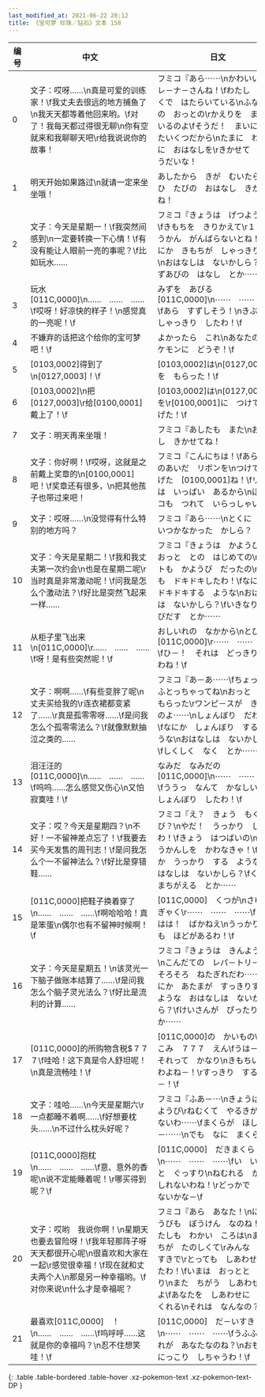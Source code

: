 ```yaml
---
last_modified_at: 2021-06-22 20:12
title: 《宝可梦 珍珠／钻石》文本 158
---
```

| 编号 | 中文 | 日文 |
| ---- | ---- | ---- |
| 0 | 文子：哎呀……\n真是可爱的训练家！\f我丈夫去很远的地方捕鱼了\n我天天都等着他回来哟。\f对了！我每天都过得很无聊\n你有空就来和我聊聊天吧\r给我说说你的故事！ | フミコ『あら⋯⋯\nかわいい　トレ－ナ－さんね！\fわたし　とおくで　はたらいている\nふなのりの　おっとの\rかえりを　まっているのよ\fそうだ！　まいにち　たいくつだから\nたまに　わたしに　おはなしを\rきかせて　ちょうだいな！ |
| 1 | 明天开始如果路过\n就请一定来坐坐哦！ | あしたから　きが　むいたら\nぜひ　たびの　おはなし　きかせてね！ |
| 2 | 文子：今天是星期一！\f我突然间感到\n一定要转换一下心情！\f有没有能让人眼前一亮的事呢？\f比如玩水…… | フミコ『きょうは　げつようび！\fきもちを　きりかえて\r１しゅうかん　がんばらないとね！\fなにか　きもちが　しゃっきりする\nおはなしは　ないかしら？\fみずあびの　はなし　とか⋯⋯ |
| 3 | 玩水[011C,0000]\n……　……　……\f哎呀！好凉快的样子！\n感觉真的一亮呢！\f | みずを　あびる　[011C,0000]\n⋯⋯　⋯⋯　⋯⋯\fあら　すずしそう！\nきぶんが　しゃっきり　したわ！\f |
| 4 | 不嫌弃的话把这个给你的宝可梦吧！\f | よかったら　これ\nあなたの　ポケモンに　どうぞ！\f |
| 5 | [0103,0002]得到了\n[0127,0003]！\f | [0103,0002]は\n[0127,0003]を　もらった！\f |
| 6 | [0103,0002]\n把[0127,0003]\r给[0100,0001]戴上了！\f | [0103,0002]は\n[0127,0003]を\r[0100,0001]に　つけて　あげた！\f |
| 7 | 文子：明天再来坐哦！ | フミコ『あしたも　また\nおはなし　きかせてね！ |
| 8 | 文子：你好啊！\f哎呀，这就是之前戴上奖章的\n[0100,0001]吧！\f奖章还有很多，\n把其他孩子也带过来吧！ | フミコ『こんにちは！\fあら　このあいだ　リボンを\nつけて　あげた　[0100,0001]ね！\fリボンは　いっぱい　あるから\nほかのコも　つれて　いらっしゃい！ |
| 9 | 文子：哎呀……\n没觉得有什么特别的地方吗？ | フミコ『あら⋯⋯\nとくに　おもいつかなかった　かしら？ |
| 10 | 文子：今天是星期二！\f我和我丈夫第一次约会\n也是在星期二呢\r当时真是非常激动呢！\f问我是怎么个激动法？\f好比是突然飞起来一样…… | フミコ『きょうは　かようび！\fおっと　との　はじめての\nデ－トも　かようび　だったの\rとても　ドキドキしたわ！\fなにか　ドキドキする　ような\nおはなしは　ないかしら？\fいきなり　とびだす　とか⋯⋯ |
| 11 | 从柜子里飞出来\n[011C,0000]\r……　……　……\f呀！是有些突然呢！\f | おしいれの　なかから\nとびだす　[011C,0000]\r⋯⋯　⋯⋯　⋯⋯\fひ－！　それは　どっきりするわね！\f |
| 12 | 文子：啊啊……\f有些变胖了呢\n丈夫买给我的\r连衣裙都变紧了……\r真是孤零零呀……\f是问我怎么个孤零零法么？\f就像默默抽泣之类的…… | フミコ『あ－あ⋯⋯\fちょっと　ふとっちゃってね\nおっと　から　もらった\rワンピ－スが　きついのよ⋯⋯\nしょんぼり　だわ⋯⋯\fなにか　しょんぼり　する　ような\nおはなしは　ないかしら？\fしくしく　なく　とか⋯⋯ |
| 13 | 泪汪汪的[011C,0000]\n……　……　……\f呜呜……怎么感觉又伤心\n又怕寂寞哇！\f | なみだ　なみだの　[011C,0000]\n⋯⋯　⋯⋯　⋯⋯\fううっ　なんて　かなしいの\nしょんぼり　したわ！\f |
| 14 | 文子：哎？今天是星期四？\n不好！一不留神差点忘了！\f我要去买今天发售的周刊志！\f是问我怎么个一不留神法么？\f好比是穿错鞋…… | フミコ『え？　きょう　もくようび？\nやだ！　うっかり　してたわ！\fきょう　はつばいの\nしゅうかんしを　かわなきゃ！\fなにか　うっかり　する　ような\nおはなしは　ないかしら？\fくつを　まちがえる　とか⋯⋯ |
| 15 | [011C,0000]把鞋子换着穿了\n……　……　……\f啊哈哈哈！真是笨蛋\n偶尔也有不留神时候啊！\f | [011C,0000]　くつが\nさゆう　ぎゃく\r⋯⋯　⋯⋯　⋯⋯\fあははは！　ばかねえ\nうっかり　にも　ほどがあるわ！\f |
| 16 | 文子：今天是星期五！\n该灵光一下脑子做账本结算了……\f是问我怎么个脑子灵光法么？\f好比是流利的计算…… | フミコ『きょうは　きんようび！\nこんだての　レパ－トリ－も\rそろそろ　ねたぎれだわ⋯⋯\fなにか　あたまが　すっきりする\nような　おはなしは　ないかしら？\fけいさんが　ぴったり　とか⋯⋯ |
| 17 | [011C,0000]的所购物含税$７７７\f哇哈！这下真是令人舒坦呢！\n真是流畅哇！\f | [011C,0000]の　かいもの\nぜいこみ　７７７　えん\fうは－！　それって　かなり\nきもちいい　わよね－！\rすっきり　するわ－！\f |
| 18 | 文子：哇哈……\n今天是星期六\r一点都睡不着啊……\f好想要枕头……\n不过什么枕头好呢？ | フミコ『ふあ－⋯\nきょうは　どようび\rねむくて　やるきが　でないわ⋯⋯\fまくらが　ほしいわ－⋯⋯\nでも　なに　まくら？ |
| 19 | [011C,0000]抱枕\n……　……　……\f意、意外的香呢\n说不定能睡着呢！\r哪买得到呢？\f | [011C,0000]　だきまくら\n⋯⋯　⋯⋯　⋯⋯\fい　いがいと　ぐっすり\nねむれる　かも　しれないわね！\rどっかで　かえないかな－\f |
| 20 | 文子：哎哟　我说你啊！\n星期天也要去冒险呀！\f我年轻那阵子呀天天都很开心呢\n很喜欢和大家在一起\r感觉很幸福！\f现在就和丈夫两个人\n那是另一种幸福哟。\f对你来说\n什么才是幸福呢？ | フミコ『あら　あなた！\nにちようびも　ぼうけん　なのね！\fわたしも　わかい　ころは\nまいにちが　たのしくて\rみんな　だいすきで\rとっても　しあわせだったわ！\fいまは　おっとと　ふたり\nまた　ちがう　しあわせなのよ\fあなたを　しあわせに　してくれる\nそれは　なんなの？ |
| 21 | 最喜欢[011C,0000]　！\n……　……　……\f呜呼呼……这就是你的幸福吗？\n忍不住想笑哇！\f | [011C,0000]　だ－いすき！\n⋯⋯　⋯⋯　⋯⋯\fうふふ　それが　あなたなのね？\nおもわず　にっこり　しちゃうわ！\f |
{: .table .table-bordered .table-hover .xz-pokemon-text .xz-pokemon-text-DP }